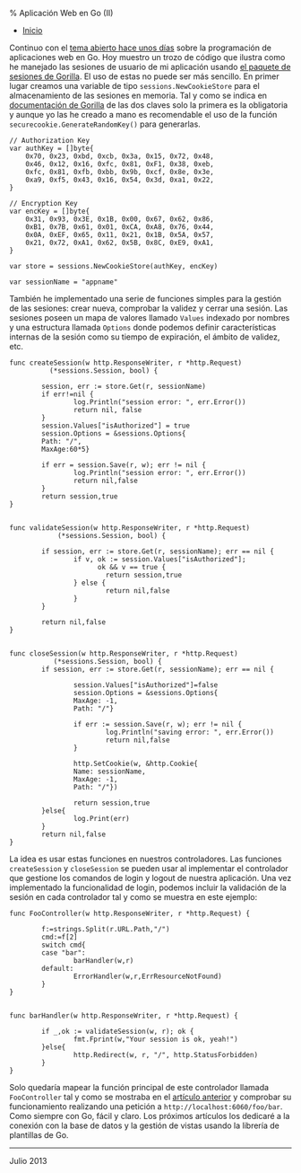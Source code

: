 % Aplicación Web en Go (II)

- [Inicio](../index.html)



Continuo con el [tema abierto hace unos días](../posts.html/web-app-en-go-1.md.html) sobre la programación de
aplicaciones web en Go. Hoy muestro un trozo de código que ilustra como he
manejado las sesiones de usuario de mi aplicación usando [el paquete de sesiones
de Gorilla](http://www.gorillatoolkit.org/pkg/sessions). El uso de estas no puede ser más sencillo. En primer lugar creamos
una variable de tipo `sessions.NewCookieStore` para el almacenamiento de las
sesiones en memoria. Tal y como se indica en [documentación de Gorilla](http://www.gorillatoolkit.org/pkg/sessions#NewCookieStore) de las
dos claves solo la primera es la obligatoria y aunque yo las he creado a mano es
recomendable el uso de la función `securecookie.GenerateRandomKey()` para
generarlas.

    // Authorization Key
    var authKey = []byte{
        0x70, 0x23, 0xbd, 0xcb, 0x3a, 0x15, 0x72, 0x48,
        0x46, 0x12, 0x16, 0xfc, 0x81, 0xF1, 0x38, 0xeb,
        0xfc, 0x81, 0xfb, 0xbb, 0x9b, 0xcf, 0x8e, 0x3e,
        0xa9, 0xf5, 0x43, 0x16, 0x54, 0x3d, 0xa1, 0x22,
    }
    
    // Encryption Key
    var encKey = []byte{
        0x31, 0x93, 0x3E, 0x1B, 0x00, 0x67, 0x62, 0x86,
        0xB1, 0x7B, 0x61, 0x01, 0xCA, 0xA8, 0x76, 0x44,
        0x0A, 0xEF, 0x65, 0x11, 0x21, 0x1B, 0x5A, 0x57,
        0x21, 0x72, 0xA1, 0x62, 0x5B, 0x8C, 0xE9, 0xA1,
    }
    
    var store = sessions.NewCookieStore(authKey, encKey)
    
    var sessionName = "appname"

También he implementado una serie de funciones simples para la gestión de las
sesiones: crear nueva, comprobar la validez y cerrar una sesión. Las sesiones
poseen un mapa de valores llamado `Values` indexado por nombres y una estructura
llamada `Options` donde podemos definir características internas de la sesión
como su tiempo de expiración, el ámbito de validez, etc.

    func createSession(w http.ResponseWriter, r *http.Request) 
              (*sessions.Session, bool) {
    
            session, err := store.Get(r, sessionName)
            if err!=nil {
                    log.Println("session error: ", err.Error())
                    return nil, false
            }
            session.Values["isAuthorized"] = true
            session.Options = &sessions.Options{
            Path: "/",      
            MaxAge:60*5}
            
            if err = session.Save(r, w); err != nil {
                    log.Println("session error: ", err.Error())
                    return nil,false
            }
            return session,true
    }
    
    
    func validateSession(w http.ResponseWriter, r *http.Request) 
                (*sessions.Session, bool) {
    
            if session, err := store.Get(r, sessionName); err == nil {
                    if v, ok := session.Values["isAuthorized"]; 
                          ok && v == true {
                            return session,true
                    } else {
                            return nil,false
                    }
            }
    
            return nil,false
    }
    
    
    func closeSession(w http.ResponseWriter, r *http.Request) 
               (*sessions.Session, bool) {
            if session, err := store.Get(r, sessionName); err == nil {
    
                    session.Values["isAuthorized"]=false
                    session.Options = &sessions.Options{
                    MaxAge: -1, 
                    Path: "/"}
                    
                    if err := session.Save(r, w); err != nil {
                            log.Println("saving error: ", err.Error())
                            return nil,false
                    }
    
                    http.SetCookie(w, &http.Cookie{
                    Name: sessionName,
                    MaxAge: -1,
                    Path: "/"})
    
                    return session,true
            }else{
                    log.Print(err)
            }
            return nil,false
    }

La idea es usar estas funciones en nuestros controladores. Las funciones
`createSession` y `closeSession` se pueden usar al implementar el controlador
que gestione los comandos de login y logout de nuestra aplicación. Una vez
implementado la funcionalidad de login, podemos incluir la validación de la
sesión en cada controlador tal y como se muestra en este ejemplo:

    func FooController(w http.ResponseWriter, r *http.Request) {
    
            f:=strings.Split(r.URL.Path,"/")
            cmd:=f[2]
            switch cmd{
            case "bar":
                    barHandler(w,r)
            default:
                    ErrorHandler(w,r,ErrResourceNotFound)
            }
    }
    
    
    func barHandler(w http.ResponseWriter, r *http.Request) {
    
            if _,ok := validateSession(w, r); ok {
                    fmt.Fprint(w,"Your session is ok, yeah!")
            }else{
                    http.Redirect(w, r, "/", http.StatusForbidden) 
            }
    }

Solo quedaría mapear la función principal de este controlador llamada
`FooController` tal y como se mostraba en el [artículo anterior](../posts.html/web-app-en-go-1.md.html) y comprobar su
funcionamiento realizando una petición a `http://localhost:6060/foo/bar`. Como
siempre con Go, fácil y claro. Los próximos artículos los dedicaré a la conexión
con la base de datos y la gestión de vistas usando la librería de plantillas de
Go.


---

Julio 2013
